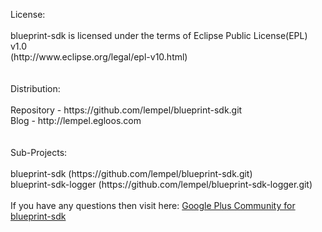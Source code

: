<p>
License:<br>
<br>
blueprint-sdk is licensed under the terms of Eclipse Public License(EPL) v1.0<br>
(http://www.eclipse.org/legal/epl-v10.html)<br>
<br>
<br>
Distribution:<br>
<br>
Repository - https://github.com/lempel/blueprint-sdk.git<br>
Blog - http://lempel.egloos.com<br>
<br>
<br>
Sub-Projects:<br>
<br>
blueprint-sdk (https://github.com/lempel/blueprint-sdk.git)<br>
blueprint-sdk-logger (https://github.com/lempel/blueprint-sdk-logger.git)<br>
<br>
If you have any questions then visit here:
<a href="https://plus.google.com/communities/103101773682887019574">Google Plus Community for blueprint-sdk</a>
<p>
